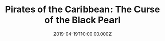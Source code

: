 ---
title: "Pirates of the Caribbean: The Curse of the Black Pearl"
year: 2003
date: 2019-04-19T10:00:00.000Z
permalink: /almanac/movies/2019-04-19-pirates-of-the-caribbean-the-curse-of-the-black-pearl/index.html
rating: 3
---